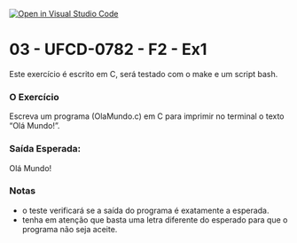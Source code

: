 [![Open in Visual Studio Code](https://classroom.github.com/assets/open-in-vscode-c66648af7eb3fe8bc4f294546bfd86ef473780cde1dea487d3c4ff354943c9ae.svg)](https://classroom.github.com/online_ide?assignment_repo_id=9958350&assignment_repo_type=AssignmentRepo)
# 03 - UFCD-0782 - F2 - Ex1
Este exercício é escrito em C, será testado com o make e um script bash.

### O Exercício
Escreva um programa (OlaMundo.c) em C para imprimir no terminal o texto “Olá Mundo!”. 

### Saída Esperada:
   
Olá Mundo!


### Notas
- o teste verificará se a saída do programa é exatamente a esperada.
- tenha em atenção que basta uma letra diferente do esperado para que o programa não seja aceite.

